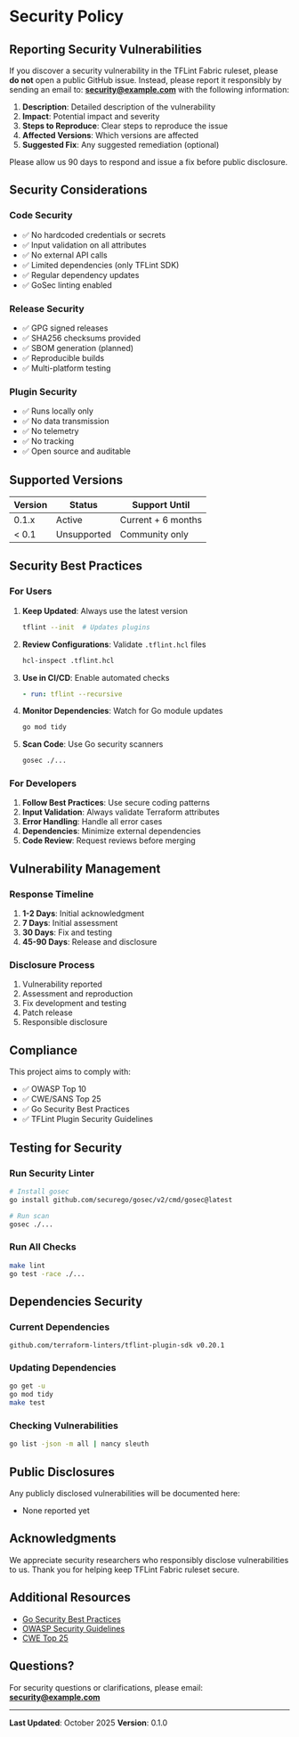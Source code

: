 # Security Policy

## Reporting Security Vulnerabilities

If you discover a security vulnerability in the TFLint Fabric ruleset, please **do not** open a public GitHub issue. Instead, please report it responsibly by sending an email to: **security@example.com** with the following information:

1. **Description**: Detailed description of the vulnerability
2. **Impact**: Potential impact and severity
3. **Steps to Reproduce**: Clear steps to reproduce the issue
4. **Affected Versions**: Which versions are affected
5. **Suggested Fix**: Any suggested remediation (optional)

Please allow us 90 days to respond and issue a fix before public disclosure.

## Security Considerations

### Code Security

- ✅ No hardcoded credentials or secrets
- ✅ Input validation on all attributes
- ✅ No external API calls
- ✅ Limited dependencies (only TFLint SDK)
- ✅ Regular dependency updates
- ✅ GoSec linting enabled

### Release Security

- ✅ GPG signed releases
- ✅ SHA256 checksums provided
- ✅ SBOM generation (planned)
- ✅ Reproducible builds
- ✅ Multi-platform testing

### Plugin Security

- ✅ Runs locally only
- ✅ No data transmission
- ✅ No telemetry
- ✅ No tracking
- ✅ Open source and auditable

## Supported Versions

| Version | Status | Support Until |
|---------|--------|---------------|
| 0.1.x | Active | Current + 6 months |
| < 0.1 | Unsupported | Community only |

## Security Best Practices

### For Users

1. **Keep Updated**: Always use the latest version
   ```bash
   tflint --init  # Updates plugins
   ```

2. **Review Configurations**: Validate `.tflint.hcl` files
   ```bash
   hcl-inspect .tflint.hcl
   ```

3. **Use in CI/CD**: Enable automated checks
   ```yaml
   - run: tflint --recursive
   ```

4. **Monitor Dependencies**: Watch for Go module updates
   ```bash
   go mod tidy
   ```

5. **Scan Code**: Use Go security scanners
   ```bash
   gosec ./...
   ```

### For Developers

1. **Follow Best Practices**: Use secure coding patterns
2. **Input Validation**: Always validate Terraform attributes
3. **Error Handling**: Handle all error cases
4. **Dependencies**: Minimize external dependencies
5. **Code Review**: Request reviews before merging

## Vulnerability Management

### Response Timeline

1. **1-2 Days**: Initial acknowledgment
2. **7 Days**: Initial assessment
3. **30 Days**: Fix and testing
4. **45-90 Days**: Release and disclosure

### Disclosure Process

1. Vulnerability reported
2. Assessment and reproduction
3. Fix development and testing
4. Patch release
5. Responsible disclosure

## Compliance

This project aims to comply with:

- ✅ OWASP Top 10
- ✅ CWE/SANS Top 25
- ✅ Go Security Best Practices
- ✅ TFLint Plugin Security Guidelines

## Testing for Security

### Run Security Linter

```bash
# Install gosec
go install github.com/securego/gosec/v2/cmd/gosec@latest

# Run scan
gosec ./...
```

### Run All Checks

```bash
make lint
go test -race ./...
```

## Dependencies Security

### Current Dependencies

```
github.com/terraform-linters/tflint-plugin-sdk v0.20.1
```

### Updating Dependencies

```bash
go get -u
go mod tidy
make test
```

### Checking Vulnerabilities

```bash
go list -json -m all | nancy sleuth
```

## Public Disclosures

Any publicly disclosed vulnerabilities will be documented here:

- None reported yet

## Acknowledgments

We appreciate security researchers who responsibly disclose vulnerabilities to us. Thank you for helping keep TFLint Fabric ruleset secure.

## Additional Resources

- [Go Security Best Practices](https://golang.org/doc/effective_go#goroutines)
- [OWASP Security Guidelines](https://owasp.org/)
- [CWE Top 25](https://cwe.mitre.org/top25/)

## Questions?

For security questions or clarifications, please email: **security@example.com**

---

**Last Updated**: October 2025
**Version**: 0.1.0
